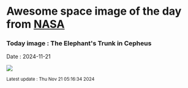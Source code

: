 
# Awesome space image of the day from [NASA](https://api.nasa.gov/)

### Today image : The Elephant's Trunk in Cepheus
Date : 2024-11-21

![](https://apod.nasa.gov/apod/image/2411/LDN1105ElephantTrunk1024.jpg)

<small>Latest update : Thu Nov 21 05:16:34 2024</small>
        